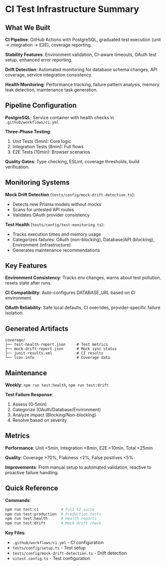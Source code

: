 # CI Test Infrastructure Summary

## What We Built

**CI Pipeline**: GitHub Actions with PostgreSQL, graduated test execution (unit → integration → E2E), coverage reporting.

**Stability Features**: Environment validation, CI-aware timeouts, OAuth test setup, enhanced error reporting.

**Drift Detection**: Automated monitoring for database schema changes, API coverage, service integration consistency.

**Health Monitoring**: Performance tracking, failure pattern analysis, memory leak detection, maintenance task generation.

## Pipeline Configuration

**PostgreSQL**: Service container with health checks in `.github/workflows/ci.yml`

**Three-Phase Testing**:
1. Unit Tests (5min): Core logic
2. Integration Tests (8min): Full flows  
3. E2E Tests (10min): Browser scenarios

**Quality Gates**: Type checking, ESLint, coverage thresholds, build verification.

## Monitoring Systems

**Mock Drift Detection** (`tests/config/mock-drift-detection.ts`):
- Detects new Prisma models without mocks
- Scans for untested API routes
- Validates OAuth provider consistency

**Test Health** (`tests/config/test-monitoring.ts`):
- Tracks execution times and memory usage
- Categorizes failures: OAuth (non-blocking), Database/API (blocking), Environment (infrastructure)
- Generates maintenance recommendations

## Key Features

**Environment Consistency**: Tracks env changes, warns about test pollution, resets state after runs.

**CI Compatibility**: Auto-configures DATABASE_URL based on CI environment.

**OAuth Reliability**: Safe local defaults, CI overrides, provider-specific failure isolation.

## Generated Artifacts

```
coverage/
├── test-health-report.json     # Test metrics
├── mock-drift-report.json      # Mock sync status
├── junit-results.xml           # CI results
└── lcov.info                   # Coverage data
```

## Maintenance

**Weekly**: `npm run test:health`, `npm run test:drift`

**Test Failure Response**:
1. Assess (0-5min)
2. Categorize (OAuth/Database/Environment)
3. Analyze impact (Blocking/Non-blocking)
4. Resolve based on severity

## Metrics

**Performance**: Unit <5min, Integration <8min, E2E <10min, Total <25min

**Quality**: Coverage >70%, Flakiness <2%, False positives <5%

**Improvements**: From manual setup to automated validation, reactive to proactive failure handling.


## Quick Reference

**Commands**:
```bash
npm run test:ci          # Full CI suite
npm run test:production  # Production tests
npm run test:health      # Health reports
npm run test:drift       # Mock drift check
```

**Key Files**:
- `.github/workflows/ci.yml` - CI configuration
- `tests/config/setup.ts` - Test setup
- `tests/config/mock-drift-detection.ts` - Drift detection
- `vitest.config.ts` - Test configuration

